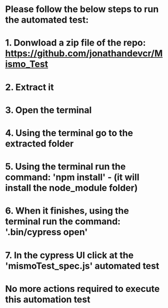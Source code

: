 # Please follow the below steps to run the automated test:
# 1. Donwload a zip file of the repo: https://github.com/jonathandevcr/Mismo_Test
# 2. Extract it 
# 3. Open the terminal
# 4. Using the terminal go to the extracted folder
# 5. Using the terminal run the command: 'npm install' - (it will install the node_module folder)
# 6. When it finishes, using the terminal run the command: '.bin/cypress open'
# 7. In the cypress UI click at the 'mismoTest_spec.js' automated test 
# No more actions required to execute this automation test 
